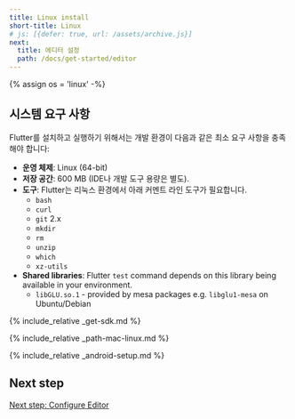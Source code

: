 ```yaml
---
title: Linux install
short-title: Linux
# js: [{defer: true, url: /assets/archive.js}]
next:
  title: 에디터 설정
  path: /docs/get-started/editor
---
```


{% assign os = 'linux' -%}

## 시스템 요구 사항

Flutter를 설치하고 실행하기 위해서는 개발 환경이 다음과 같은 최소 요구 사항을 충족해야 합니다:

- **운영 체제**: Linux (64-bit)
- **저장 공간**: 600 MB (IDE나 개발 도구 용량은 별도).
- **도구**: Flutter는 리눅스 환경에서 아래 커멘트 라인 도구가 필요합니다. 
  - `bash`
  - `curl`
  - `git` 2.x
  - `mkdir`
  - `rm`
  - `unzip`
  - `which`
  - `xz-utils`
- **Shared libraries**: Flutter `test` command depends on this library being available in your environment.
  - `libGLU.so.1` - provided by mesa packages e.g. `libglu1-mesa` on Ubuntu/Debian

{% include_relative _get-sdk.md %}

{% include_relative _path-mac-linux.md %}

{% include_relative _android-setup.md %}

## Next step

[Next step: Configure Editor](/docs/get-started/editor)
